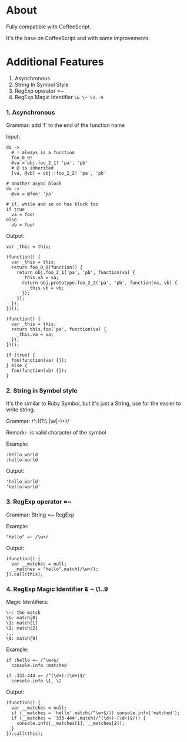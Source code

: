 About
=====

Fully compatible with CoffeeScript.

It's the base on CoffeeScript and with some improvements.

Additional Features
===================
1. Asynchronous
2. String In Symbol Style
3. RegExp operator =~
4. RegExp Magic Identifier ```\& \~ \1..9```

### 1. Asynchronous

Grammar: add '!' to the end of the function name

Input:

    do ->
      # ! always is a function
      foo_0_0!
      @va = obj.foo_2_1! 'pa', 'pb'
      # @ is inherited
      [va, @vb] = obj::foo_2_2! 'pa', 'pb'

    # another async block
    do ->
      @va = @foo! 'pa'

    # if, while and so on has block too
    if true
      va = foo!
    else
      vb = foo!

Output:

    var _this = this;

    (function() {
      var _this = this;
      return foo_0_0(function() {
        return obj.foo_2_1('pa', 'pb', function(va) {
          _this.va = va;
          return obj.prototype.foo_2_2('pa', 'pb', function(va, vb) {
            _this.vb = vb;
          });
        });
      });
    })();

    (function() {
      var _this = this;
      return this.foo('pa', function(va) {
        _this.va = va;
      });
    })();

    if (true) {
      foo(function(va) {});
    } else {
      foo(function(vb) {});
    }

### 2. String in Symbol style
It's the similar to Ruby Symbol, but it's just a String, use for the easier to write string.

Grammar: /^\:((?:\\.|\w|-)+)/

Remark:- is valid character of the symbol

Example:

    :hello_world
    :hello-world

Output:

    'hello_world'
    'hello-world'

### 3. RegExp operator =~

Grammar: String =~ RegExp

Example:

    "hello" =~ /\w+/

Output:

    (function() {
      var __matches = null;
      __matches = "hello".match(/\w+/);
    }).call(this);
    

### 4. RegExp Magic Identifier \& \~ \1..9
Magic Identifiers:

    \~: the match
    \&: match[0]
    \1: match[1]
    \2: match[2]
    ...
    \9: match[9]

Example:

    if :hello =~ /^\w+$/
      console.info :matched

    if :333-444 =~ /^(\d+)-(\d+)$/
      console.info \1, \2

Output:

    (function() {
      var __matches = null;
      if (__matches = 'hello'.match(/^\w+$/)) console.info('matched');
      if (__matches = '333-444'.match(/^(\d+)-(\d+)$/)) {
        console.info(__matches[1], __matches[2]);
      }
    }).call(this);

